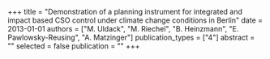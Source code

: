 +++
title = "Demonstration of a planning instrument for integrated and impact based CSO control under climate change conditions in Berlin"
date = 2013-01-01
authors = ["M. Uldack", "M. Riechel", "B. Heinzmann", "E. Pawlowsky-Reusing", "A. Matzinger"]
publication_types = ["4"]
abstract = ""
selected = false
publication = ""
+++

